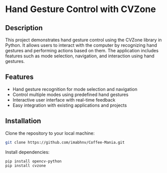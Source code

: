 # Hand Gesture Control with CVZone

## Description
This project demonstrates hand gesture control using the CVZone library in Python. It allows users to interact with the computer by recognizing hand gestures and performing actions based on them. The application includes features such as mode selection, navigation, and interaction using hand gestures.

## Features
- Hand gesture recognition for mode selection and navigation
- Control multiple modes using predefined hand gestures
- Interactive user interface with real-time feedback
- Easy integration with existing applications and projects

## Installation
Clone the repository to your local machine:

   ```bash
   git clone https://github.com/imabhnv/Coffee-Mania.git
   ```
Install dependencies:

    pip install opencv-python
    pip install cvzone
    
